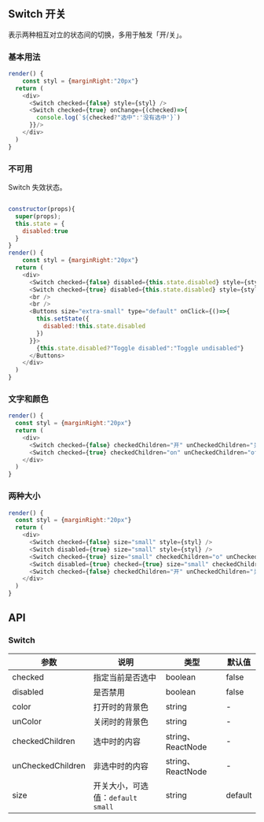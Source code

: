 ## Switch 开关

表示两种相互对立的状态间的切换，多用于触发「开/关」。

### 基本用法

<!--DemoStart--> 
```js
render() {
    const styl = {marginRight:"20px"}
  return (
    <div>
      <Switch checked={false} style={styl} />
      <Switch checked={true} onChange={(checked)=>{
        console.log(`${checked?"选中":'没有选中'}`)
      }}/>
    </div>
  )
}
```
<!--End-->

### 不可用

Switch 失效状态。

<!--DemoStart--> 
```js

constructor(props){
  super(props);
  this.state = {
    disabled:true
  }
}
render() {
    const styl = {marginRight:"20px"}
  return (
    <div>
      <Switch checked={false} disabled={this.state.disabled} style={styl} />
      <Switch checked={true} disabled={this.state.disabled} style={styl} />
      <br />
      <br />
      <Buttons size="extra-small" type="default" onClick={()=>{
        this.setState({
          disabled:!this.state.disabled
        })
      }}>
        {this.state.disabled?"Toggle disabled":"Toggle undisabled"}
      </Buttons>
    </div>
  )
}
```
<!--End-->


### 文字和颜色

<!--DemoStart--> 
```js
render() {
  const styl = {marginRight:"20px"}
  return (
    <div>
      <Switch checked={false} checkedChildren="开" unCheckedChildren="关" style={styl} />
      <Switch checked={true} checkedChildren="on" unCheckedChildren="off" color="#9C27B0" unColor="#ff4949" />
    </div>
  )
}
```
<!--End-->


### 两种大小

<!--DemoStart--> 
```js
render() {
  const styl = {marginRight:"20px"}
  return (
    <div>
      <Switch checked={false} size="small" style={styl} />
      <Switch disabled={true} size="small" style={styl} />
      <Switch checked={true} size="small" checkedChildren="o" unCheckedChildren="f" color="#03A9F4" unColor="#ff4949"  style={styl}/>
      <Switch disabled={true} checked={true} size="small" checkedChildren="o" unCheckedChildren="f" color="#03A9F4" unColor="#ff4949"  style={styl}/>
      <Switch checked={false} checkedChildren="开" unCheckedChildren="关" style={styl} />
    </div>
  )
}
```
<!--End-->


## API

### Switch 

| 参数 | 说明 | 类型 | 默认值 |
|------ |-------- |---------- |-------- |
| checked | 指定当前是否选中 | boolean | false |
| disabled | 是否禁用 | boolean | false |
| color | 打开时的背景色 | string | - |
| unColor |  关闭时的背景色 | string | - |
| checkedChildren |  选中时的内容 | string、ReactNode | - |
| unCheckedChildren |  非选中时的内容 | string、ReactNode | - |
| size |  开关大小，可选值：`default` `small` | string | default |
